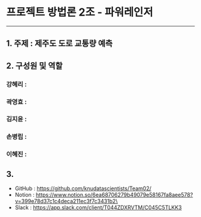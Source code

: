 # 프로젝트 방법론 2조 - 파워레인저
---
## 1. 주제 : 제주도 도로 교통량 예측

## 2. 구성원 및 역할
### 강혜리 : 
### 곽영효 : 
### 김지윤 : 
### 손병립 : 
### 이혜진 : 

## 3.
 - GitHub : https://github.com/knudatascientists/Team02/
 - Notion : https://www.notion.so/6ea68706279b49079e58167fa8aee578?v=399e78d37c1c4deca211ec3f7c3431b2\
 - Slack : https://app.slack.com/client/T044ZDXRVTM/C045C5TLKK3
